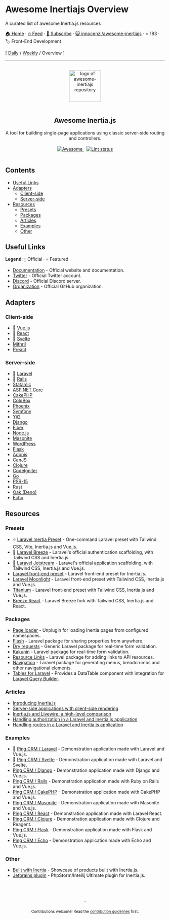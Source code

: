 # Awesome Inertiajs Overview

A curated list of awesome Inertia.js resources

[🏠 Home](/README.md) · [🔥 Feed](https://www.trackawesomelist.com/innocenzi/awesome-inertiajs/rss.xml) · [📮 Subscribe](https://trackawesomelist.us17.list-manage.com/subscribe?u=d2f0117aa829c83a63ec63c2f&id=36a103854c) · [😺 innocenzi/awesome-inertiajs](https://github.com/innocenzi/awesome-inertiajs) · ⭐ 183 · 🏷️ Front-End Development

[ [Daily](/content/innocenzi/awesome-inertiajs/README.md) / [Weekly](/content/innocenzi/awesome-inertiajs/week/README.md) / Overview ]

---

<!--lint disable awesome-heading awesome-git-repo-age awesome-github double-link-->

<p align="center">
  <br />
  <a href="https://inertiajs.com/">
    <img width="100" src="https://github.com/innocenzi/awesome-inertiajs/raw/main/./assets/logo.svg" alt="logo of awesome-inertiajs repository">
  </a>
  <br />
  <br />
</p>

<h2 align="center">Awesome Inertia.js</h2>

<p align="center">
  A tool for building single-page applications using classic server-side routing and controllers.
  <br />
  <br />
  <a href="https://github.com/sindresorhus/awesome">
    <img src="https://cdn.rawgit.com/sindresorhus/awesome/d7305f38d29fed78fa85652e3a63e154dd8e8829/media/badge.svg" alt="Awesome">
  </a>
  &nbsp;
  <a href="https://github.com/sindresorhus/awesome-lint">
    <img src="https://github.com/innocenzi/awesome-inertiajs/workflows/Lint/badge.svg" alt="Lint status">
  </a>
  <br />
  <br />
</p>

## Contents

*   [Useful Links](#useful-links)
*   [Adapters](#adapters)
    *   [Client-side](#client-side)
    *   [Server-side](#server-side)
*   [Resources](#resources)
    *   [Presets](#presets)
    *   [Packages](#packages)
    *   [Articles](#articles)
    *   [Examples](#examples)
    *   [Other](#other)

## Useful Links

**Legend**: `💜` Official · `⭐` Featured

*   [Documentation](http://inertiajs.com) - Official website and documentation.
*   [Twitter](https://twitter.com/inertiajs) - Official Twitter account.
*   [Discord](https://discord.gg/gwgxN8Y) - Official Discord server.
*   [Organization](https://github.com/inertiajs) - Official GitHub organization.

## Adapters

### Client-side

*   💜 [Vue.js](https://github.com/inertiajs/inertia/tree/master/packages/inertia-vue)
*   💜 [React](https://github.com/inertiajs/inertia/tree/master/packages/inertia-react)
*   💜 [Svelte](https://github.com/inertiajs/inertia/tree/master/packages/inertia-svelte)
*   [Mithril](https://github.com/maicol07/inertia-mithril)
*   [Preact](https://github.com/jrson83/inertia-preact)

### Server-side

*   💜 [Laravel](https://github.com/inertiajs/inertia-laravel)
*   💜 [Rails](https://github.com/inertiajs/inertia-rails)
*   [Statamic](https://github.com/hotmeteor/inertia-statamic)
*   [ASP.NET Core](https://github.com/Nothing-Works/inertia-aspnetcore)
*   [CakePHP](https://github.com/ishanvyas22/cakephp-inertiajs)
*   [ColdBox](https://github.com/elpete/cbInertia)
*   [Phoenix](https://github.com/devato/inertia_phoenix)
*   [Symfony](https://github.com/rompetomp/inertia-bundle)
*   [Yii2](https://github.com/tbreuss/yii2-inertia)
*   [Django](https://github.com/zodman/inertia-django)
*   [Fiber](https://github.com/theArtechnology/fiber-inertia)
*   [Node.js](https://github.com/jordankaerim/inertia-node)
*   [Masonite](https://github.com/girardinsamuel/masonite-inertia)
*   [WordPress](https://github.com/boxybird/wordpress-inertia-plugin)
*   [Flask](https://github.com/j0ack/flask-inertia)
*   [Adonis](https://github.com/eidellev/inertiajs-adonisjs)
*   [CanJS](https://github.com/cherifGsoul/inertia-can)
*   [Clojure](https://github.com/prestancedesign/inertia-clojure)
*   [CodeIgniter](https://github.com/amiranagram/inertia-codeigniter-4)
*   [Go](https://github.com/petaki/inertia-go)
*   [PSR-15](https://github.com/cherifGsoul/inertia-psr15)
*   [Rust](https://github.com/stuarth/inertia-rs)
*   [Oak (Deno)](https://github.com/jcs224/oak_inertia)
*   [Echo](https://github.com/kohkimakimoto/inertia-echo)

## Resources

### Presets

*   ⭐ [Laravel Inertia Preset](https://github.com/laravel-presets/inertia) - One-command Laravel preset with Tailwind CSS, Vite, Inertia.js and Vue.js.
*   💜 [Laravel Breeze](https://laravel.com/docs/8.x/starter-kits#breeze-and-inertia) - Laravel's official authentication scaffolding, with Tailwind CSS and Inertia.js.
*   💜 [Laravel Jetstream](https://jetstream.laravel.com/1.x/stacks/inertia.html) - Laravel's official application scaffolding, with Tailwind CSS, Inertia.js and Vue.js.
*   [Laravel front-end preset](https://github.com/laravel-frontend-presets/inertiajs) - Laravel front-end preset for Inertia.js.
*   [Laravel Moonlight](https://github.com/TitasGailius/laravel-moonlight) - Laravel front-end preset with Tailwind CSS, Inertia.js and Vue.js.
*   [Titanium](https://github.com/usetitanium/inertia) - Laravel front-end preset with Tailwind CSS, Inertia.js and Vue.js.
*   [Breeze React](https://github.com/lucky-media/breeze-react) - Laravel Breeze fork with Tailwind CSS, Inertia.js and React.

### Packages

*   [Page loader](https://github.com/ycs77/inertia-plugin) - Unplugin for loading Inertia pages from configured namespaces.
*   [Flash](https://github.com/igerslike/inertia-flash) - Laravel package for sharing properties from anywhere.
*   [Dry requests](https://github.com/dive-be/laravel-dry-requests) - Generic Laravel package for real-time form validation.
*   [Kakunin](https://github.com/Juhlinus/kakunin) - Laravel package for real-time form validation.
*   [Resource Links](https://github.com/spatie/laravel-resource-links) - Laravel package for adding links to API resources.
*   [Navigation](https://github.com/spatie/laravel-navigation) - Laravel package for generating menus, breadcrumbs and other navigational elements.
*   [Tables for Laravel](https://github.com/protonemedia/inertiajs-tables-laravel-query-builder) - Provides a DataTable component with integration for [Laravel Query Builder](https://github.com/spatie/laravel-query-builder).

### Articles

*   [Introducing Inertia.js](https://reinink.ca/articles/introducing-inertia-js)
*   [Server-side applications with client-side rendering](https://reinink.ca/articles/server-side-apps-with-client-side-rendering)
*   [Inertia.js and Livewire: a high-level comparison](https://sebastiandedeyne.com/inertia-js-and-livewire-a-high-level-comparison/)
*   [Handling authorization in a Laravel and Inertia.js application](https://sebastiandedeyne.com/handling-authorization-in-a-laravel-and-inertia-application/)
*   [Handling routes in a Laravel and Inertia.js application](https://sebastiandedeyne.com/handling-routes-in-a-laravel-inertia-application/)

### Examples

*   💜 [Ping CRM / Laravel](https://github.com/inertiajs/pingcrm/) - Demonstration application made with Laravel and Vue.js.
*   💜 [Ping CRM / Svelte](https://github.com/inertiajs/pingcrm-svelte) - Demonstration application made with Laravel and Svelte.
*   [Ping CRM / Django](https://github.com/zodman/django-inertia-demo) - Demonstration application made with Django and Vue.js.
*   [Ping CRM / Rails](https://github.com/ledermann/pingcrm) - Demonstration application made with Ruby on Rails and Vue.js.
*   [Ping CRM / CakePHP](https://github.com/ishanvyas22/cakephp-pingcrm) - Demonstration application made with CakePHP and Vue.js.
*   [Ping CRM / Masonite](https://github.com/girardinsamuel/pingcrm-masonite) - Demonstration application made with Masonite and Vue.js.
*   [Ping CRM / React](https://github.com/Landish/pingcrm-react) - Demonstration application made with Laravel React.
*   [Ping CRM / Clojure](https://github.com/prestancedesign/pingcrm-clojure) - Demonstration application made with Clojure and Reagent.
*   [Ping CRM / Flask](https://github.com/j0ack/pingcrm-flask) - Demonstration application made with Flask and Vue.js.
*   [Ping CRM / Echo](https://github.com/kohkimakimoto/pingcrm-echo) - Demonstration application made with Echo and Vue.js.

### Other

*   [Built with Inertia](https://builtwithinertia.com/) - Showcase of products built with Inertia.js.
*   [Jetbrains plugin](https://plugins.jetbrains.com/plugin/17435-inertia-js-support) - PhpStorm/Intellij Ultimate plugin for Inertia.js.

<p align="center">
  <br />
  <br />
  <br />
  ·
  <br />
  <br />
  <sub>Contributions welcome! Read the <a href=".github/CONTRIBUTING.md">contribution guidelines</a> first.</sub>
</p>

